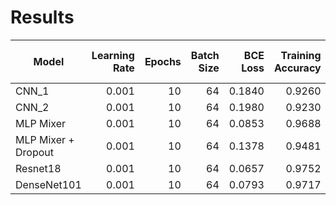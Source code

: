 # Results

|Model|Learning Rate|Epochs|Batch Size|BCE Loss|Training Accuracy|Test Accuracy|Training Precision|Test Precision|Training Recall|Test Recall|Training F1-Score|Test F1-Score|Training AUROC|Test AUROC|
|---|---:|---:|---:|---:|---:|---:|---:|---:|---:|---:|---:|---:|---:|---:|
|CNN_1|0.001|10|64|0.1840|0.9260|0.9281|0.9200|0.9231|0.8940|0.8987|0.9070|0.9108|0.9780|0.9773|
|CNN_2|0.001|10|64|0.1980|0.9230|0.9195|0.9190|0.9152|0.8870|0.8832|0.9020|0.8989|0.9740|0.9714|
|MLP Mixer|0.001|10|64|0.0853|0.9688|0.9153|0.9674|0.8867|0.9547|0.9069|0.9610|0.8967|0.9948|0.9719|
|MLP Mixer + Dropout|0.001|10|64|0.1378|0.9481|0.9109|0.9396|0.8702|0.9312|0.9171|0.9354|0.8930|0.9872|0.9703|
|Resnet18|0.001|10|64|0.0657|0.9752|0.9528|0.9701|0.9541|0.9684|0.9281|0.9693|0.9409|0.9971|0.9879|
|DenseNet101|0.001|10|64|0.0793|0.9717|0.9569|0.9691|0.9558|0.9605|0.9369|0.9648|0.9463|0.9957|0.9904|

